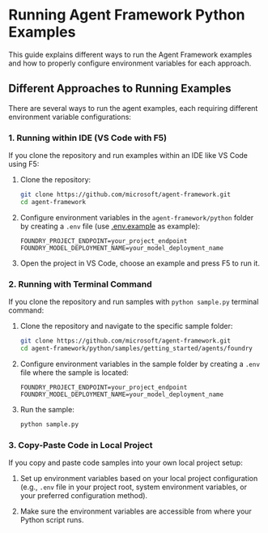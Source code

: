 # Running Agent Framework Python Examples

This guide explains different ways to run the Agent Framework examples and how to properly configure environment variables for each approach.

## Different Approaches to Running Examples

There are several ways to run the agent examples, each requiring different environment variable configurations:

### 1. Running within IDE (VS Code with F5)

If you clone the repository and run examples within an IDE like VS Code using F5:

1. Clone the repository:
   ```bash
   git clone https://github.com/microsoft/agent-framework.git
   cd agent-framework
   ```

2. Configure environment variables in the `agent-framework/python` folder by creating a `.env` file (use [.env.example](../../python/.env.example) as example):
   ```
   FOUNDRY_PROJECT_ENDPOINT=your_project_endpoint
   FOUNDRY_MODEL_DEPLOYMENT_NAME=your_model_deployment_name
   ```

3. Open the project in VS Code, choose an example and press F5 to run it.

### 2. Running with Terminal Command

If you clone the repository and run samples with `python sample.py` terminal command:

1. Clone the repository and navigate to the specific sample folder:
   ```bash
   git clone https://github.com/microsoft/agent-framework.git
   cd agent-framework/python/samples/getting_started/agents/foundry
   ```

2. Configure environment variables in the sample folder by creating a `.env` file where the sample is located:
   ```
   FOUNDRY_PROJECT_ENDPOINT=your_project_endpoint
   FOUNDRY_MODEL_DEPLOYMENT_NAME=your_model_deployment_name
   ```

3. Run the sample:
   ```bash
   python sample.py
   ```

### 3. Copy-Paste Code in Local Project

If you copy and paste code samples into your own local project setup:

1. Set up environment variables based on your local project configuration (e.g., `.env` file in your project root, system environment variables, or your preferred configuration method).

2. Make sure the environment variables are accessible from where your Python script runs.

